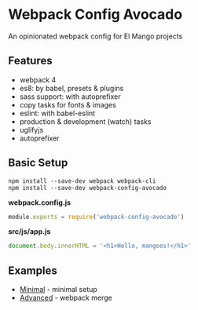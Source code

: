 # Webpack Config Avocado

An opinionated webpack config for El Mango projects

## Features

- webpack 4
- es8: by babel, presets & plugins
- sass support: with autoprefixer
- copy tasks for fonts & images
- eslint: with babel-eslint
- production & development (watch) tasks
- uglifyjs
- autoprefixer

## Basic Setup

```shell
npm install --save-dev webpack webpack-cli
npm install --save-dev webpack-config-avocado
```

**webpack.config.js**
```js
module.exports = require('webpack-config-avocado')
```

**src/js/app.js**
```js
document.body.innerHTML = '<h1>Hello, mangoes!</h1>'
```

## Examples

- [Minimal](/examples/minimal/) - minimal setup
- [Advanced](/examples/advanced/) - webpack merge
